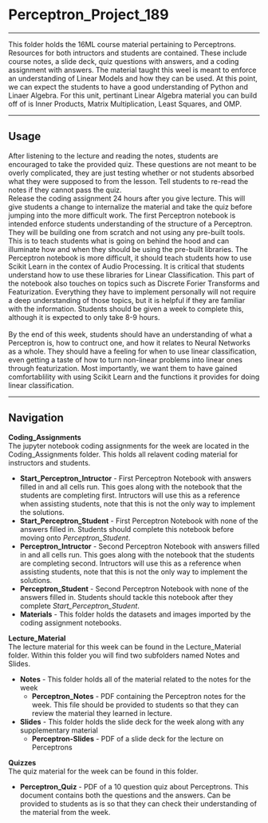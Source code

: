 # Perceptron_Project_189
___
This folder holds the 16ML course material pertaining to Perceptrons. Resources for both intructors and students are contained.  These include course notes, a slide deck, quiz questions with answers, and a coding assignment with answers.  The material taught this weel is meant to enforce an understanding of Linear Models and how they can be used.  At this point, we can expect the students to have a good understanding of Python and Linaer Algebra. For this unit, pertinant Linear Algebra material you can build off of is Inner Products, Matrix Multiplication, Least Squares, and OMP.
___
## Usage
After listening to the lecture and reading the notes, students are encouraged to take the provided quiz.  These questions are not meant to be overly complicated, they are just testing whether or not students absorbed what they were supposed to from the lesson.  Tell students to re-read the notes if they cannot pass the quiz.
<br>
Release the coding assignment 24 hours after you give lecture.  This will give students a change to internalize the material and take the quiz before jumping into the more difficult work.  The first Perceptron notebook is intended enforce students understanding of the structure of a Perceptron.  They will be building one from scratch and not using any pre-built tools.  This is to teach students what is going on behind the hood and can illuminate how and when they should be using the pre-built libraries.  The Perceptron notebook is more difficult, it should teach students how to use Scikit Learn in the contex of Audio Processing.  It is critical that students understand how to use these libraries for Linear Classification.  This part of the notebook also touches on topics such as Discrete Forier Transforms and Featurization.  Everything they have to implement personally will not require a deep understanding of those topics, but it is helpful if they are familiar with the information.  Students should be given a week to complete this, although it is expected to only take 8-9 hours.
<br>
<br>
By the end of this week, students should have an understanding of what a Perceptron is, how to contruct one, and how it relates to Neural Networks as a whole.  They should have a feeling for when to use linear classification, even getting a taste of how to turn non-linear problems into linear ones through featurization.  Most importantly, we want them to have gained comfortablility with using Scikit Learn and the functions it provides for doing linear classification.   
___
## Navigation
**Coding_Assignments** <br>
The jupyter notebook coding assignments for the week are located in the Coding_Assignments folder. This holds all relavent coding material for instructors and students.
* **Start_Perceptron_Intructor** - First Perceptron Notebook with answers filled in and all cells run.  This goes along with the notebook that the students are completing first.  Intructors will use this as a reference when assisting students, note that this is not the only way to implement the solutions.
* **Start_Perceptron_Student** - First Perceptron Notebook with none of the answers filled in.  Students should complete this notebook before moving onto _Perceptron_Student_.
* **Perceptron_Intructor** - Second Perceptron Notebook with answers filled in and all cells run.  This goes along with the notebook that the students are completing second.  Intructors will use this as a reference when assisting students, note that this is not the only way to implement the solutions.
* **Perceptron_Student** - Second Perceptron Notebook with none of the answers filled in.  Students should tackle this notebook after they complete _Start_Perceptron_Student_. 
* **Materials** - This folder holds the datasets and images imported by the coding assignment notebooks.

**Lecture_Material** <br>
The lecture material for this week can be found in the Lecture_Material folder.  Within this folder you will find two subfolders named Notes and Slides. 
* **Notes** - This folder holds all of the material related to the notes for the week
  * **Perceptron_Notes** - PDF containing the Perceptron notes for the week.  This file should be provided to students so that they can review the material they learned in lecture.
* **Slides** - This folder holds the slide deck for the week along with any supplementary material
  * **Perceptron-Slides** - PDF of a slide deck for the lecture on Perceptrons
  
**Quizzes** <br>
The quiz material for the week can be found in this folder.
* **Perceptron_Quiz** - PDF of a 10 question quiz about Perceptrons.  This document contains both the questions and the answers.  Can be provided to students as is so that they can check their understanding of the material from the week. 
